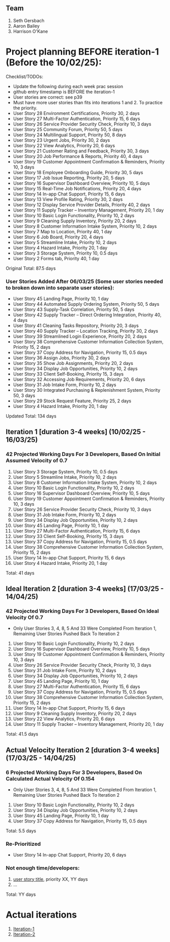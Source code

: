## Team

1. Seth Gersbach
2. Aaron Bailey
3. Harrison O'Kane


# Project planning BEFORE iteration-1 (Before the 10/02/25):
Checklist/TODOs: 
* Update the following during each week prac session
* github entry timestamp is BEFORE the iteration-1
* User stories are correct: see p39
* Must have more user stories than fits into iterations 1 and 2. To practice the priority.
* User Story 28 Environment Certifications, Priority 30, 2 days
* User Story 27 Multi-Factor Authentication, Priority 15, 6 days
* User Story 26 Service Provider Security Check, Priority 10, 3 days
* User Story 25 Community Forum, Priority 50, 5 days
* User Story 24 Multilingual Support, Priority 50, 8 days
* User Story 23 Urgent Jobs, Priority 30, 2 days
* User Story 22 View Analytics, Priority 20, 6 days
* User Story 21 Customer Rating and Feedback, Priority 30, 3 days
* User Story 20 Job Performance & Reports, Priority 40, 4 days
* User Story 19 Customer Appointment Confirmation & Reminders, Priority 10, 3 days
* User Story 18 Employee Onboarding Guide, Priority 30, 5 days
* User Story 17 Job Issue Reporting, Priority 20, 5 days
* User Story 16 Supervisor Dashboard Overview, Priority 10, 5 days
* User Story 15 Real-Time Job Notifications, Priority 20, 4 days
* User Story 14 In-app Chat Support, Priority 15, 6 days
* User Story 13 View Profile Rating, Priority 30, 2 days
* User Story 12 Display Service Provider Details, Priority 40, 2 days
* User Story 11 Supply Tracker – Inventory Management, Priority 20, 1 day
* User Story 10 Basic Login Functionality, Priority 10, 2 days
* User Story 9 Cleaning Supply Inventory, Priority 20, 2 days
* User Story 8 Customer Information Intake System, Priority 10, 2 days
* User Story 7 Map to Location, Priority 40, 1 day
* User Story 6 Job Board, Priority 20, 4 days
* User Story 5 Streamline Intake, Priority 10, 2 days
* User Story 4 Hazard Intake, Priority 20, 1 day
* User Story 3 Storage System, Priority 10, 0.5 days
* User Story 2 Forms tab, Priority 40, 1 day

Original Total: 87.5 days

### User Stories Added After 06/03/25 (Some user stories needed to broken down into separate user stories):
* User Story 45 Landing Page, Priority 10, 1 day
* User Story 44 Automated Supply Ordering System, Priority 50, 5 days
* User Story 43 Supply-Task Correlation, Priority 50, 5 days
* User Story 42 Supply Tracker – Direct Ordering Integration, Priority 40, 4 days
* User Story 41 Cleaning Tasks Repository, Priority 20, 3 days
* User Story 40 Supply Tracker – Location Tracking, Priority 30, 2 days
* User Story 39 Streamlined Login Experience, Priority 20, 2 days
* User Story 38 Comprehensive Customer Information Collection System, Priority 15, 2 days
* User Story 37 Copy Address for Navigation, Priority 15, 0.5 days
* User Story 36 Assign Jobs, Priority 30, 2 days
* User Story 35 Show Job Assignments, Priority 20, 2 days
* User Story 34 Display Job Opportunities, Priority 10, 2 days
* User Story 33 Client Self-Booking, Priority 15, 3 days
* User Story 32 Accessing Job Requirements, Priority 20, 6 days
* User Story 31 Job Intake Form, Priority 10, 2 days
* User Story 30 Integrated Purchasing & Replenishment System, Priority 50, 3 days
* User Story 29 Stock Request Feature, Priority 25, 2 days
* User Story 4 Hazard Intake, Priority 20, 1 day


Updated Total: 134 days


## Iteration 1 [duration 3-4 weeks] (10/02/25 - 16/03/25)
### 42 Projected Working Days For 3 Developers, Based On Initial Assumed Velocity of 0.7

1. User Story 3 Storage System, Priority 10, 0.5 days
2. User Story 5 Streamline Intake, Priority 10, 2 days
3. User Story 8 Customer Information Intake System, Priority 10, 2 days
4. User Story 10 Basic Login Functionality, Priority 10, 2 days
5. User Story 16 Supervisor Dashboard Overview, Priority 10, 5 days
6. User Story 19 Customer Appointment Confirmation & Reminders, Priority 10, 3 days
7. User Story 26 Service Provider Security Check, Priority 10, 3 days
8. User Story 31 Job Intake Form, Priority 10, 2 days
9. User Story 34 Display Job Opportunities, Priority 10, 2 days
10. User Story 45 Landing Page, Priority 10, 1 day
11. User Story 27 Multi-Factor Authentication, Priority 15, 6 days
12. User Story 33 Client Self-Booking, Priority 15, 3 days
13. User Story 37 Copy Address for Navigation, Priority 15, 0.5 days
14. User Story 38 Comprehensive Customer Information Collection System, Priority 15, 2 days
15. User Story 14 In-app Chat Support, Priority 15, 6 days
16. User Story 4 Hazard Intake, Priority 20, 1 day



Total: 41 days


## Ideal Iteration 2 [duration 3-4 weeks] (17/03/25 - 14/04/25)
### 42 Projected Working Days For 3 Developers, Based On Ideal Velocity Of 0.7
* Only User Stories 3, 4, 8, 5 And 33 Were Completed From Iteration 1, Remaining User Stories Pushed Back To Iteration 2

1. User Story 10 Basic Login Functionality, Priority 10, 2 days
2. User Story 16 Supervisor Dashboard Overview, Priority 10, 5 days
3. User Story 19 Customer Appointment Confirmation & Reminders, Priority 10, 3 days
4. User Story 26 Service Provider Security Check, Priority 10, 3 days
5. User Story 31 Job Intake Form, Priority 10, 2 days
6. User Story 34 Display Job Opportunities, Priority 10, 2 days
7. User Story 45 Landing Page, Priority 10, 1 day
8. User Story 27 Multi-Factor Authentication, Priority 15, 6 days
9. User Story 37 Copy Address for Navigation, Priority 15, 0.5 days
10. User Story 38 Comprehensive Customer Information Collection System, Priority 15, 2 days
11. User Story 14 In-app Chat Support, Priority 15, 6 days
12. User Story 9 Cleaning Supply Inventory, Priority 20, 2 days
13. User Story 22 View Analytics, Priority 20, 6 days
14. User Story 11 Supply Tracker – Inventory Management, Priority 20, 1 day


Total: 41.5 days


## Actual Velocity Iteration 2 [duration 3-4 weeks] (17/03/25 - 14/04/25)
### 6 Projected Working Days For 3 Developers, Based On Calculated Actual Velocity Of 0.154
* Only User Stories 3, 4, 8, 5 And 33 Were Completed From Iteration 1, Remaining User Stories Pushed Back To Iteration 2

1. User Story 10 Basic Login Functionality, Priority 10, 2 days
2. User Story 34 Display Job Opportunities, Priority 10, 2 days
3. User Story 45 Landing Page, Priority 10, 1 day
4. User Story 37 Copy Address for Navigation, Priority 15, 0.5 days


Total: 5.5 days

### Re-Prioritized
* User Story 14 In-app Chat Support, Priority 20, 6 days


### Not enough time/developers: 
1. [user story title](./user_stories/user_story_01_title.md), priority XX, YY days 
2. ...

Total: YY days

# Actual iterations
1. [Iteration-1](./iteration_1.md)
2. [Iteration-2](./iteration_2.md)


